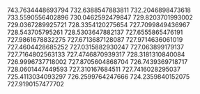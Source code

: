 743.7634448693794
732.6388547883811
732.2046898473618
733.5590556402896
730.0462592479847
729.8203701993002
729.0367289925721
728.3354120275654
727.7099849436967
728.543705795261
728.5303647882137
727.6555865476191
727.9861678832275
727.6713687128087
727.9714636061019
727.4604428685252
727.0315882930247
727.063899179137
727.7164802563133
727.4746870939317
728.3181310840084
726.9996737718002
727.8705604868704
726.7439369718717
728.0601447449593
727.310167684511
727.7416028295037
725.4113034093297
726.2599764247666
724.2359840152075
727.9190157477702